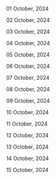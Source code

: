 01 October, 2024

02 October, 2024

03 October, 2024

04 October, 2024

05 October, 2024

06 October, 2024

07 October, 2024

08 October, 2024

09 October, 2024

10 October, 2024

11 October, 2024

12 October, 2024

13 October, 2024

14 October, 2024

15 October, 2024